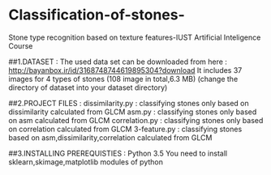# Classification-of-stones-
Stone type recognition based on texture features-IUST Artificial Inteligence Course

##1.DATASET :
The used data set can be downloaded from here : http://bayanbox.ir/id/3168748744619895304?download
It includes 37 images for 4 types of stones (108 image in total,6.3 MB)
(change the directory of dataset into your dataset directory)
  
##2.PROJECT FILES :
dissimilarity.py : classifying stones only based on dissimilarity calculated from GLCM
asm.py : classifying stones only based on asm calculated from GLCM
correlation.py : classifying stones only based on correlation calculated from GLCM
3-feature.py : classifying stones based on asm,dissimilarity,correlation calculated from GLCM
  
##3.INSTALLING PREREQUISTIES : 
Python 3.5 
You need to install sklearn,skimage,matplotlib modules of python

